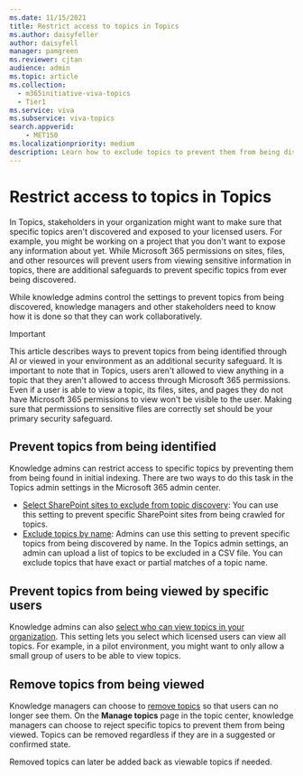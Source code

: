 ```yaml
---
ms.date: 11/15/2021
title: Restrict access to topics in Topics
ms.author: daisyfeller
author: daisyfell
manager: pamgreen
ms.reviewer: cjtan
audience: admin
ms.topic: article
ms.collection:
  - m365initiative-viva-topics
  - Tier1
ms.service: viva 
ms.subservice: viva-topics 
search.appverid:
    - MET150  
ms.localizationpriority: medium
description: Learn how to exclude topics to prevent them from being discovered in Topics.
---
```


# Restrict access to topics in Topics

In Topics, stakeholders in your organization might want to make sure that specific topics aren't discovered and exposed to your licensed users. For example, you might be working on a project that you don't want to expose any information about yet. While Microsoft 365 permissions on sites, files, and other resources will prevent users from viewing sensitive information in topics, there are additional safeguards to prevent specific topics from ever being discovered.

While knowledge admins control the settings to prevent topics from being discovered, knowledge managers and other stakeholders need to know how it is done so that they can work collaboratively.

> [!IMPORTANT]
> This article describes ways to prevent topics from being identified through AI or viewed in your environment as an additional security safeguard. It is important to note that in Topics, users aren't allowed to view anything in a topic that they aren't allowed to access through Microsoft 365 permissions. Even if a user is able to view a topic, its files, sites, and pages they do not have Microsoft 365 permissions to view won't be visible to the user. Making sure that permissions to sensitive files are correctly set should be your primary security safeguard.

## Prevent topics from being identified

Knowledge admins can restrict access to specific topics by preventing them from being found in initial indexing. There are two ways to do this task in the Topics admin settings in the Microsoft 365 admin center.

- [Select SharePoint sites to exclude from topic discovery](./manage-topic-discovery.md#select-sharepoint-topic-sources): You can use this setting to prevent specific SharePoint sites from being crawled for topics.
- [Exclude topics by name](./manage-topic-discovery.md#exclude-topics-by-name): Admins can use this setting to prevent specific topics from being discovered by name. In the Topics admin settings, an admin can upload a list of topics to be excluded in a CSV file. You can exclude topics that have exact or partial matches of a topic name.

## Prevent topics from being viewed by specific users

Knowledge admins can also [select who can view topics in your organization](./manage-topic-visibility.md). This setting lets you select which licensed users can view all topics. For example, in a pilot environment, you might want to only allow a small group of users to be able to view topics.

## Remove topics from being viewed

Knowledge managers can choose to [remove topics](./manage-topics.md) so that users can no longer see them. On the **Manage topics** page in the topic center, knowledge managers can choose to reject specific topics to prevent them from being viewed. Topics can be removed regardless if they are in a suggested or confirmed state.

Removed topics can later be added back as viewable topics if needed.
